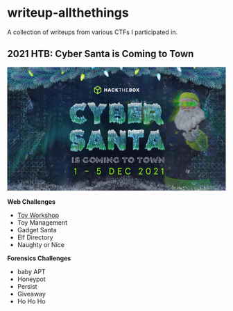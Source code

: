# writeup-allthethings

A collection of writeups from various CTFs I participated in.

## 2021 HTB: Cyber Santa is Coming to Town

![HTB CTF Image](img/htb_ctf_csictt.jpg)

**Web Challenges**
  - [Toy Workshop](/hackthebox/Web/web_toy_workshop/toy_workshop.md)
  - Toy Management
  - Gadget Santa
  - Elf Directory
  - Naughty or Nice

**Forensics Challenges**
  - baby APT
  - Honeypot
  - Persist
  - Giveaway
  - Ho Ho Ho
